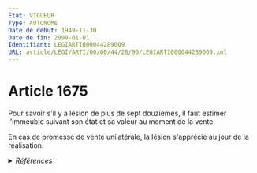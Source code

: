 ```yaml
---
État: VIGUEUR
Type: AUTONOME
Date de début: 1949-11-30
Date de fin: 2999-01-01
Identifiant: LEGIARTI000044289009
URL: article/LEGI/ARTI/00/00/44/28/90/LEGIARTI000044289009.xml
---
```


<h1>Article 1675</h1>

Pour savoir s'il y a lésion de plus de sept douzièmes, il faut estimer
l'immeuble suivant son état et sa valeur au moment de la vente.<br />

En cas de promesse de vente unilatérale, la lésion s'apprécie au jour de la
réalisation.


<details>
  <summary><em>Références</em></summary>

  <h2>Références faites par l'article</h2>
  
  <ul>
    <li>
      1949-11-28 MODIFICATION source <a href="https://legal.tricoteuses.fr//redirection/JORFTEXT000000521116?vers=git&vers=legifrance">Loi n°49-1509 du 28 novembre 1949 MODIFICATION DE L'ART. 1675 DU CODE (RESCISION POUR LESION DE PROMESSE DE VENTE)</a>
    </li>
  </ul>
</details>
